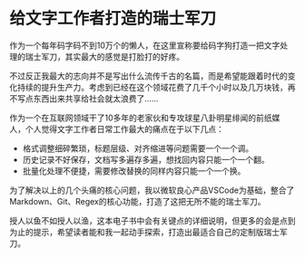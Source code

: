 # 给文字工作者打造的瑞士军刀

作为一个每年码字码不到10万个的懒人，在这里宣称要给码字狗打造一把文字处理的瑞士军刀，其实最大的感觉是打脸打的好疼。

不过反正我最大的志向并不是写出什么流传千古的名篇，而是希望能跟着时代的变化持续的提升生产力。考虑到已经在这个领域花费了几千个小时以及几万块钱，再不写点东西出来共享给社会就太浪费了……

作为一个在互联网领域干了10多年的老家伙和专攻球星八卦明星绯闻的前纸媒人，个人觉得文字工作者日常工作最大的痛点在于以下几点：

- 格式调整细碎繁琐，标题层级、对齐缩进等问题需要一个一个调。
- 历史记录不好保存，文档写多遍存多遍，想找回内容只能一个一个翻。
- 批量化处理不便捷，需要修改替换的同样内容只能一个一个换。

为了解决以上的几个头痛的核心问题，我以微软良心产品VSCode为基础，整合了Markdown、Git、Regex的核心功能，打造了这把无所不能的瑞士军刀。

授人以鱼不如授人以渔，这本电子书中会有关键点的详细说明，但更多的会是点到为止的提示，希望读者能和我一起动手探索，打造出最适合自己的定制版瑞士军刀。

